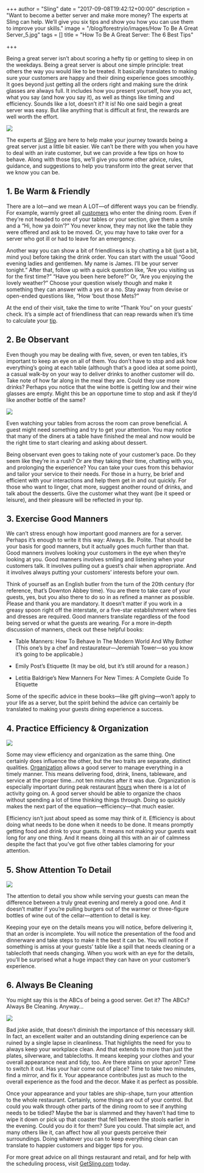 +++
author = "Sling"
date = "2017-09-08T19:42:12+00:00"
description = "Want to become a better server and make more money? The experts at Sling can help. We’ll give you six tips and show you how you can use them to improve your skills."
image = "/blog/forestryio/images/How To Be A Great Server_5.jpg"
tags = []
title = "How To Be A Great Server: The 6 Best Tips"

+++


Being a great server isn’t about scoring a hefty tip or getting to sleep in on the weekdays. Being a great server is about one simple principle: treat others the way you would like to be treated. It basically translates to making sure your customers are happy and their dining experience goes smoothly. It goes beyond just getting all the orders right and making sure the drink glasses are always full. It includes how you present yourself, how you act, what you say (and how you say it), as well as things like timing and efficiency. Sounds like a lot, doesn’t it? It is! No one said begin a great server was easy. But like anything that is difficult at first, the rewards are well worth the effort.

![](/blog/forestryio/images/How%20To%20Be%20A%20Great%20Server_5.jpg)

The experts at [Sling](https://getsling.com/) are here to help make your journey towards being a great server just a little bit easier. We can’t be there with you when you have to deal with an irate customer, but we can provide a few tips on how to behave. Along with those tips, we’ll give you some other advice, rules, guidance, and suggestions to help you transform into the great server that we know you can be.

## 1. Be Warm & Friendly

There are a lot—and we mean A LOT—of different ways you can be friendly. For example, warmly greet all [customers](https://getsling.com/blog/post/customer-service-skills/) who enter the dining room. Even if they’re not headed to one of your tables or your section, give them a smile and a “Hi, how ya doin’?” You never know, they may not like the table they were offered and ask to be moved. Or, you may have to take over for a server who got ill or had to leave for an emergency.

Another way you can show a bit of friendliness is by chatting a bit (just a bit, mind you) before taking the drink order. You can start with the usual “Good evening ladies and gentlemen. My name is James. I’ll be your server tonight.” After that, follow up with a quick question like, ”Are you visiting us for the first time?” “Have you been here before?” Or, “Are you enjoying the lovely weather?” Choose your question wisely though and make it something they can answer with a yes or a no. Stay away from devise or open-ended questions like, “How ‘bout those Mets?”

At the end of their visit, take the time to write “Thank You” on your guests’ check. It’s a simple act of friendliness that can reap rewards when it’s time to calculate your [tip](https://getsling.com/blog/post/tip-jar-ideas/).

## 2. Be Observant

Even though you may be dealing with five, seven, or even ten tables, it’s important to keep an eye on all of them. You don’t have to stop and ask how everything’s going at each table (although that’s a good idea at some point), a casual walk-by on your way to deliver drinks to another customer will do. Take note of how far along in the meal they are. Could they use more drinks? Perhaps you notice that the wine bottle is getting low and their wine glasses are empty. Might this be an opportune time to stop and ask if they’d like another bottle of the same?

![](/blog/forestryio/images/How%20To%20Be%20A%20Great%20Server_2.jpg)

Even watching your tables from across the room can prove beneficial. A guest might need something and try to get your attention. You may notice that many of the diners at a table have finished the meal and now would be the right time to start clearing and asking about dessert.

Being observant even goes to taking note of your customer’s pace. Do they seem like they’re in a rush? Or are they taking their time, chatting with you, and prolonging the experience? You can take your cues from this behavior and tailor your service to their needs. For those in a hurry, be brief and efficient with your interactions and help them get in and out quickly. For those who want to linger, chat more, suggest another round of drinks, and talk about the desserts. Give the customer what they want (be it speed or leisure), and their pleasure will be reflected in your tip.

## 3. Exercise Good Manners

We can’t stress enough how important good manners are for a server. Perhaps it’s enough to write it this way: Always. Be. Polite. That should be your basis for good manners, but it actually goes much further than that. Good manners involves looking your customers in the eye when they’re looking at you. Good manners involves smiling and listening when your customers talk. It involves pulling out a guest’s chair when appropriate. And it involves always putting your customers’ interests before your own.

Think of yourself as an English butler from the turn of the 20th century (for reference, that’s Downton Abbey time). You are there to take care of your guests, yes, but you also there to do so in as refined a manner as possible. Please and thank you are mandatory. It doesn’t matter if you work in a greasy spoon right off the interstate, or a five-star establishment where ties and dresses are required. Good manners translate regardless of the food being served or what the guests are wearing. For a more in-depth discussion of manners, check out these helpful books:

* Table Manners: How To Behave In The Modern World And Why Bother (This one’s by a chef and restaurateur—Jeremiah Tower—so you know it’s going to be applicable.)

* Emily Post’s Etiquette (It may be old, but it’s still around for a reason.)

* Letitia Baldrige’s New Manners For New Times: A Complete Guide To Etiquette

Some of the specific advice in these books—like gift giving—won’t apply to your life as a server, but the spirit behind the advice can certainly be translated to making your guests dining experience a success.

## 4. Practice Efficiency & Organization

![](/blog/forestryio/images/How%20To%20Be%20A%20Great%20Server_3.jpg)

Some may view efficiency and organization as the same thing. One certainly does influence the other, but the two traits are separate, distinct qualities. [Organization](https://getsling.com/blog/post/3-top-tips-to-stay-organized-in-a-fast-paced-job/) allows a good server to manage everything in a timely manner. This means delivering food, drink, linens, tableware, and service at the proper time...not ten minutes after it was due. Organization is especially important during peak restaurant [hours](https://getsling.com/blog/post/time-kill-9-5/) when there is a lot of activity going on. A good server should be able to organize the chaos without spending a lot of time thinking things through. Doing so quickly makes the next part of the equation—efficiency—that much easier.

Efficiency isn’t just about speed as some may think of it. Efficiency is about doing what needs to be done when it needs to be done. It means promptly getting food and drink to your guests. It means not making your guests wait long for any one thing. And it means doing all this with an air of calmness despite the fact that you’ve got five other tables clamoring for your attention.

## 5. Show Attention To Detail

![](/blog/forestryio/images/How%20To%20Be%20A%20Great%20Server_4.jpg)

The attention to detail you show while serving your guests can mean the difference between a truly great evening and merely a good one. And it doesn’t matter if you’re pulling burgers out of the warmer or three-figure bottles of wine out of the cellar—attention to detail is key.

Keeping your eye on the details means you will notice, before delivering it, that an order is incomplete. You will notice the presentation of the food and dinnerware and take steps to make it the best it can be. You will notice if something is amiss at your guests’ table like a spill that needs cleaning or a tablecloth that needs changing. When you work with an eye for the details, you’ll be surprised what a huge impact they can have on your customer’s experience.

## 6. Always Be Cleaning

You might say this is the ABCs of being a good server. Get it? The ABCs? Always Be Cleaning. Anyway…

![](/blog/forestryio/images/How%20To%20Be%20A%20Great%20Server_1.jpg)

Bad joke aside, that doesn’t diminish the importance of this necessary skill. In fact, an excellent waiter and an outstanding dining experience can be ruined by a single lapse in cleanliness. That highlights the need for you to always keep your workplace clean. And that extends to more than just the plates, silverware, and tablecloths. It means keeping your clothes and your overall appearance neat and tidy, too. Are there stains on your apron? Time to switch it out. Has your hair come out of place? Time to take two minutes, find a mirror, and fix it. Your appearance contributes just as much to the overall experience as the food and the decor. Make it as perfect as possible.

Once your appearance and your tables are ship-shape, turn your attention to the whole restaurant. Certainly, some things are out of your control. But could you walk through other parts of the dining room to see if anything needs to be tidied? Maybe the bar is slammed and they haven’t had time to wipe it down or pick up that coaster that fell between the stools earlier in the evening. Could you do it for them? Sure you could. That simple act, and many others like it, can affect how all your guests perceive their surroundings. Doing whatever you can to keep everything clean can translate to happier customers and bigger tips for you.

For more great advice on all things restaurant and retail, and for help with the scheduling process, visit [GetSling.com](https://getsling.com/blog/) today.